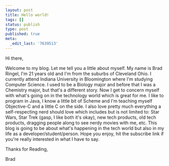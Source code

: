 ```yaml
---
layout: post
title: Hello world!
tags: []
status: publish
type: post
published: true
meta:
  _edit_last: '7639513'
---
```

Hi there,

Welcome to my blog. Let me tell you a little about myself. My name is Brad Ringel, I'm 21 years old and I'm from the suburbs of Cleveland Ohio. I currently attend Indiana University in Bloomington where I'm studying Computer Science. I used to be a Biology major and before that I was a Chemistry major, but that's a different story. Now I get to concern myself with what's going on in the technology world which is great for me. I like to program in Java, I know a little bit of Scheme and I'm teaching myself Objective-C and a little C on the side. I also love pretty much everything a self-respecting nerd should love which includes but is not limited to: Star Wars, Star Trek (gasp, I like both it's okay), new tech products, old tech products, dragging people along to see nerdy movies with me, etc. This blog is going to be about what's happening in the tech world but also in my life as a developer/student/person. Hope you enjoy, hit the subscribe link if you're really interested in what I have to say.

Thanks for Reading,

Brad
